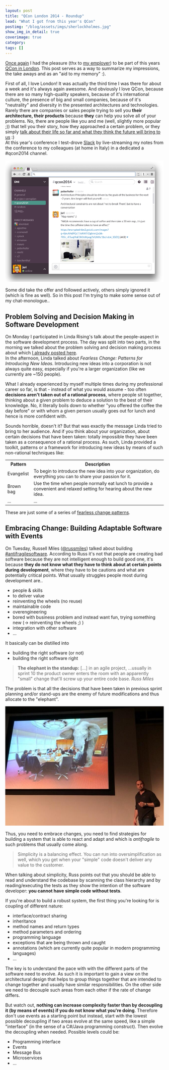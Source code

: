 ```yaml
---
layout: post
title: "QCon London 2014 - Roundup"
lead: "What I got from this year's QCon"
postimg: "/blog/assets/imgs/sherlockholmes.jpg"
show_img_in_detail: true
coverimage: true
category:
tags: []
---
```


[Once again](/blog/2012/04/qcon-london-my-personal-recap/) I had the pleasure (thx to [my employer](http://www.siag.it)) to be part of this years [QCon in London](http://qconlondon.com/london-2014). This post serves as a way to summarize my impressions, the take aways and as an "aid to my memory" :).

First of all, I love London! It was actually the third time I was there for about a week and it's always again awesome. And obviously I love QCon, because there are so many high-quality speakers, because of it's international culture, the presence of big and small companies, because of it's "neutrality" and diversity in the presented architectures and technologies. Rarely there are companies or sales people trying to sell you **their architecture, their products** because **they** can help you solve all of your problems. No, there are people like you and me (well, slightly more popular ;)) that tell you their story, how they approached a certain problem, or they simply [talk about their life so far and what they think the future will bring to us](http://www.tbray.org/ongoing/) :)  
At this year's conference I test-drove [Slack](https://slack.com/) by live-streaming my notes from the conference to my colleagues (at home in Italy) in a dedicated a #qcon2014 channel. 

![](/blog/assets/imgs/slack-qcon-notes.png)

Some did take the offer and followed actively, others simply ignored it (which is fine as well). So in this post I'm trying to make some sense out of my chat-monologue..

## Problem Solving and Decision Making in Software Development

On Monday I participated in Linda Rising's talk about the people-aspect in the software development process. The day was split into two parts, in the morning we talked about the problem solving and decision making process about which [I already posted here](/blog/2014/03/decision-making-and-problem-solving/).  
In the afternoon, Linda talked about _Fearless Change: Patterns for Introducing New Ideas_. Introducing new ideas into a corporation is not always quite easy, especially if you're a larger organization (like we currently are ~150 people). 

What I already experienced by myself multiple times during my professional career so far, is that - instead of what you would assume - too often **decisions aren't taken out of a rational process**, where people sit together, thinking about a given problem to deduce a solution to the best of their knowledge. No, it literally boils down to whether "you offered the coffee the day before" or with whom a given person usually goes out for lunch and hence is more confident with. 

Sounds horrible, doesn't it? But that was exactly the message Linda tried to bring to her audience. And if you think about your organization, about certain decisions that have been taken: totally impossible they have been taken as a consequence of a rational process. As such, Linda provided a toolkit, patterns or a framework for introducing new ideas by means of such non-rational techniques like:

<table class="table table-bordered table-striped">
  <tr>
     <th>Pattern</th>
     <th>Description</th>
  </tr>
  <tr>
    <td>Evangelist</td>
    <td>To begin to introduce the new idea into your organization, do everything you can to share your passion for it.</td>
  </tr>
  <tr>
    <td>Brown bag</td>
    <td>Use the time when people normally eat lunch to provide a convenient and relaxed setting for hearing about the new idea.</td>
  </tr>
  <tr>
     <td>...</td>
     <td>...</td>
  </tr>
</table>

These are just some of a series of [fearless change patterns](http://fearlesschangepatterns.com/).

## Embracing Change: Building Adaptable Software with Events

On Tuesday, Russell Miles ([@russmiles](https://twitter.com/russmiles)) talked about building [#antifragilesoftware](https://twitter.com/search?q=%23antifragilesoftware&src=typd). According to Russ it's not that people are creating bad software because they are not intelligent enough to build good one, it's because **they do not know what they have to think about at certain points during development**, where they have to be cautions and what are potentially critical points. What usually struggles people most during development are..

- people & skills
- to deliver value
- reinventing the wheels (no reuse)
- maintainable code
- overengineering
- bored with business problem and instead want fun, trying something new (-> reinventing the wheels ;) )
- integration with other software
- ...

It basically can be distilled into

- building the right software (or not)
- building the right software right

> **The elephant in the standup:** [...] in an agile project, ...usually in sprint 10 the product owner enters the room with an apparently "small" change that'll screw up your entire code base. <cite>Russ Miles</cite>

The problem is that all the decisions that have been taken in previous sprint planning and/or stand-ups are the enemy of future modifications and thus allocate to the "elephant".

![](/blog/assets/imgs/elephant-standup.png)

Thus, you need to embrace changes, you need to find strategies for building a system that is able to react and adapt and which is _antifragile_ to such problems that usually come along.

> Simplicity is a balancing effect. You can run into oversimplification as well, which you get when your "simple" code doesn't deliver any value to the customer.

When talking about simplicity, Russ points out that you should be able to read and understand the codebase by scanning the class hierarchy and by reading/executing the tests as they show the intention of the software developer: **you cannot have simple code without tests**.

If you're about to build a robust system, the first thing you're looking for is coupling of different nature:

- interface/contract sharing
- inheritance
- method names and return types
- method parameters and ordering
- programming language
- exceptions that are being thrown and caught
- annotations (which are currently quite popular in modern programming languages)
- ...

The key is to understand the pace with with the different parts of the software need to evolve. As such it is important to gain a view on the architectural design that helps to group things together that are intended to change together and usually have similar responsibilities. On the other side we need to decouple such areas from each other if the rate of change differs.

But watch out, **nothing can increase complexity faster than by decoupling it (by means of events) if you do not know what you're doing**. Therefore don't use events as a starting point but instead, start with the lowest possible decoupling if two areas evolve at the same speed, like a simple "interface" (in the sense of a C#/Java programming construct). Then evolve the decoupling when needed. Possible levels could be:

- Programming interface
- Events
- Message Bus
- Microservices
- ...


